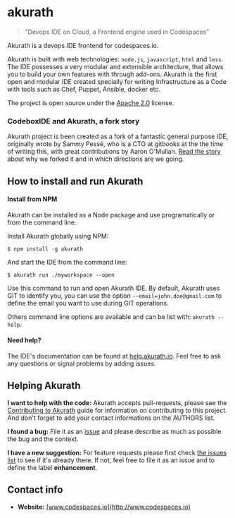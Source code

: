 # akurath
> "Devops IDE on Cloud, a Frontend engine used in Codespaces"

Akurath is a devops IDE frontend for codespaces.io.


Akurath is built with web technologies: `node.js`, `javascript`, `html` and `less`. The IDE possesses a very modular and extensible architecture, that allows you to build your own features with through add-ons. Akurath is the first open and modular IDE created specially for writing Infrastructure as a Code with tools such as Chef, Puppet, Ansible, docker etc.

The project is open source under the [Apache 2.0](https://github.com/codespaces-io/akurath/blob/master/LICENSE) license.

### CodeboxIDE and Akurath, a fork story

Akurath project is been created  as a fork of a fantastic general purpose IDE, originally wrote by Sammy Pessé, who is a CTO at gitbooks at the the time of writing this,   with great contributions by Aaron O'Mullan. [Read the story](FORK.md) about why we forked it and in which directions are we going.  

## How to install and run Akurath

#### Install from NPM

Akurath can be installed as a Node package and use programatically or from the command line.

Install Akurath globally using NPM:
```
$ npm install -g akurath
```

And start the IDE from the command line:
```
$ akurath run ./myworkspace --open
```

Use this command to run and open Akurath IDE. By default, Akurath uses GIT to identify you, you can use the option ```--email=john.doe@gmail.com``` to define the email you want to use during GIT operations.

Others command line options are available and can be list with: ```akurath --help```.

#### Need help?

The IDE's documentation can be found at [help.akurath.io](http://help.akurath.io). Feel free to ask any questions or signal problems by adding issues.

## Helping Akurath

**I want to help with the code:** Akurath accepts pull-requests, please see the [Contributing to Akurath](https://github.com/codespaces-io/akurath/blob/master/CONTRIBUTING.md) guide for information on contributing to this project. And don't forget to add your contact informations on the AUTHORS list.

**I found a bug:** File it as an [issue](https://github.com/codespaces-io/akurath/issues) and please describe as much as possible the bug and the context.

**I have a new suggestion:** For feature requests please first check [the issues list](https://github.com/codespaces-io/akurath/issues) to see if it's already there. If not, feel free to file it as an issue and to define the label **enhancement**.

## Contact info

* **Website:** [www.codespaces.io](http://www.codespaces.io)
